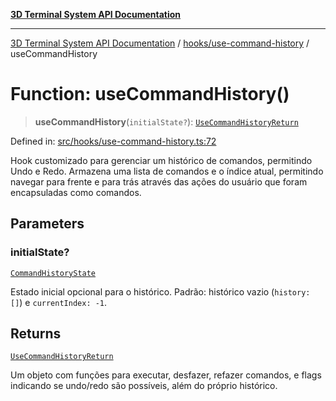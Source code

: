 [**3D Terminal System API Documentation**](../../../README.md)

***

[3D Terminal System API Documentation](../../../README.md) / [hooks/use-command-history](../README.md) / useCommandHistory

# Function: useCommandHistory()

> **useCommandHistory**(`initialState?`): [`UseCommandHistoryReturn`](../interfaces/UseCommandHistoryReturn.md)

Defined in: [src/hooks/use-command-history.ts:72](https://github.com/Dicommunitas/ThreeJS_Terminal_3D/blob/7212b5be68c3f7954d775adb9932e64d901692b4/src/hooks/use-command-history.ts#L72)

Hook customizado para gerenciar um histórico de comandos, permitindo Undo e Redo.
Armazena uma lista de comandos e o índice atual, permitindo navegar para frente e para trás
através das ações do usuário que foram encapsuladas como comandos.

## Parameters

### initialState?

[`CommandHistoryState`](../interfaces/CommandHistoryState.md)

Estado inicial opcional para o histórico.
                                            Padrão: histórico vazio (`history: []`) e `currentIndex: -1`.

## Returns

[`UseCommandHistoryReturn`](../interfaces/UseCommandHistoryReturn.md)

Um objeto com funções para executar, desfazer, refazer comandos,
e flags indicando se undo/redo são possíveis, além do próprio histórico.
